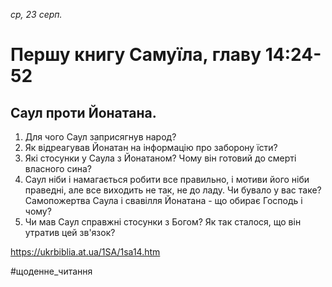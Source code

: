 
_ср, 23 серп._

# Першу книгу Самуїла, главу 14:24-52

## Саул проти Йонатана.
1. Для чого Саул заприсягнув народ?
2. Як відреагував Йонатан на інформацію про заборону їсти?
3. Які стосунки у Саула з Йонатаном? Чому він готовий до смерті власного сина?
4. Саул ніби і намагається робити все правильно, і мотиви його ніби праведні, але все виходить не так, не до ладу. Чи бувало у вас таке? Самопожертва Саула і свавілля Йонатана - що обирає Господь і чому?
5. Чи мав Саул справжні стосунки з Богом? Як так сталося, що він утратив цей зв'язок?

https://ukrbiblia.at.ua/1SA/1sa14.htm 

#щоденне_читання
